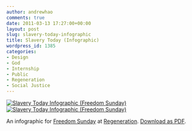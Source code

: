 ```yaml
---
author: andrewhao
comments: true
date: 2011-03-13 17:27:00+00:00
layout: post
slug: slavery-today-infographic
title: Slavery Today (Infographic)
wordpress_id: 1385
categories:
- Design
- God
- Internship
- Public
- Regeneration
- Social Justice
---
```


[![Slavery Today Infographic (Freedom Sunday)](http://farm6.static.flickr.com/5134/5523317386_1b2c6967c4.jpg)](http://www.flickr.com/photos/andrewhao/5523317386/)[![Slavery Today Infographic (Freedom Sunday)](http://farm6.static.flickr.com/5092/5522731659_4bfa77761f.jpg)](http://www.flickr.com/photos/andrewhao/5522731659/)

An infographic for [Freedom Sunday](http://www.freedomsunday.org/) at [Regeneration](http://www.regenerationweb.com). [Download as PDF](http://www.andrewhao.com/wp-content/uploads/2011/03/Slavery-Today-Flyer.pdf).
